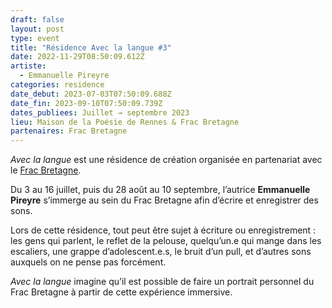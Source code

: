 ```yaml
---
draft: false
layout: post
type: event
title: "Résidence Avec la langue #3"
date: 2022-11-29T08:50:09.612Z
artiste:
  - Emmanuelle Pireyre
categories: residence
date_debut: 2023-07-03T07:50:09.688Z
date_fin: 2023-09-10T07:50:09.739Z
dates_publiees: Juillet → septembre 2023
lieu: Maison de la Poésie de Rennes & Frac Bretagne
partenaires: Frac Bretagne
---
```

*Avec la langue* est une résidence de création organisée en partenariat avec le [Frac Bretagne](https://www.fracbretagne.fr/fr/).

Du 3 au 16 juillet, puis du 28 août au 10 septembre, l’autrice **Emmanuelle Pireyre** s’immerge au sein du Frac Bretagne afin d’écrire et enregistrer des sons.

Lors de cette résidence, tout peut être sujet à écriture ou enregistrement : les gens qui parlent, le reflet de la pelouse, quelqu’un.e qui mange dans les escaliers, une grappe d’adolescent.e.s, le bruit d’un pull, et d’autres sons auxquels on ne pense pas forcément.

*Avec la langue* imagine qu’il est possible de faire un portrait personnel du Frac Bretagne à partir de cette expérience immersive.